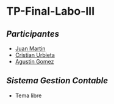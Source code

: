# TP-Final-Labo-III

##  _Participantes_  
- <a href="https://www.instagram.com/juan.arnaldo2/" rel="nofollow">Juan Martin</a>
- <a href="https://www.instagram.com/cristian.urbieta/" rel="nofollow">Cristian Urbieta</a>
- <a href="https://www.instagram.com/agus78zzz/?hl=es-la" rel="nofollow">Agustin Gomez</a>


##  _Sistema Gestion Contable_ 
- Tema libre
